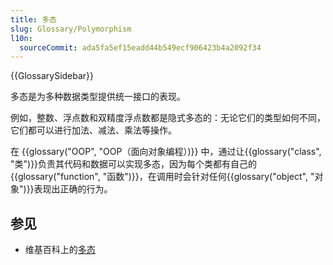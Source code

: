 ```yaml
---
title: 多态
slug: Glossary/Polymorphism
l10n:
  sourceCommit: ada5fa5ef15eadd44b549ecf906423b4a2092f34
---
```


{{GlossarySidebar}}

多态是为多种数据类型提供统一接口的表现。

例如，整数、浮点数和双精度浮点数都是隐式多态的：无论它们的类型如何不同，它们都可以进行加法、减法、乘法等操作。

在 {{glossary("OOP", "OOP（面向对象编程）)}} 中，通过让{{glossary("class", "类")}}负责其代码和数据可以实现多态，因为每个类都有自己的{{glossary("function", "函数")}}，在调用时会针对任何{{glossary("object", "对象")}}表现出正确的行为。

## 参见

- 维基百科上的[多态](https://zh.wikipedia.org/wiki/多态_(计算机科学))
